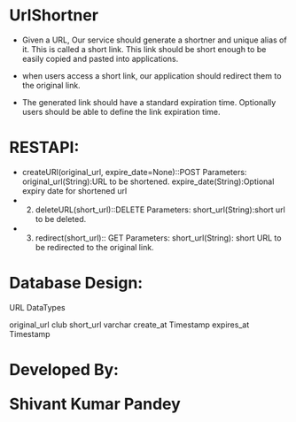 # UrlShortner



<ul>
<li>
Given a URL, Our service should generate a shortner and unique alias of it. This is called a short link.
This link should be short enough to be easily copied and pasted into applications.
</li>
<li>

when users access a short link, our application should redirect them to the original link.

</li>
<li>
The generated link should have a standard expiration time. Optionally users should be able to define the link expiration time.


</li>

</ul>

# RESTAPI:

<ul>
  <li>
createURl(original_url, expire_date=None)::POST
Parameters:
original_url(String):URL to be shortened.
expire_date(String):Optional expiry date for shortened url

  </li>
  <li>

2. deleteURL(short_url)::DELETE
Parameters:
short_url(String):short url to be deleted.
  </li>
  <li>

3. redirect(short_url):: GET
Parameters:
short_url(String): short URL to be redirected to the original link.
  </li>
</ul>

  
# Database Design:

<p> URL      DataTypes

original_url  club
short_url     varchar
create_at     Timestamp
expires_at    Timestamp
</p>



# Developed By: <P> Shivant Kumar Pandey</p>









